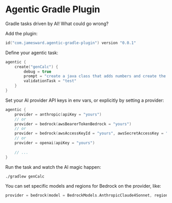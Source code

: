 # Agentic Gradle Plugin

Gradle tasks driven by AI! What could go wrong?

Add the plugin:
```kotlin
id("com.jamesward.agentic-gradle-plugin") version "0.0.1"
```

Define your agentic task:

```kotlin
agentic {
    create("genCalc") {
        debug = true
        prompt = "create a java class that adds numbers and create the test for it."
        validationTask = "test"
    }
}
```

Set your AI provider API keys in env vars, or explicitly by setting a provider:
```kotlin
agentic {
    provider = anthropic(apiKey = "yours")
    // or
    provider = bedrock(awsBearerTokenBedrock = "yours")
    // or
    provider = bedrock(awsAccessKeyId = "yours", awsSecretAccessKey = "yours", awsSessionToken = "if you have it")
    // or
    provider = openai(apiKey = "yours")
    
    // ...
}
```

Run the task and watch the AI magic happen:
```shell
./gradlew genCalc
```

You can set specific models and regions for Bedrock on the provider, like:
```kotlin
provider = bedrock(model = BedrockModels.AnthropicClaude4Sonnet, region = BedrockRegions.US_EAST_1.regionCode)
```
